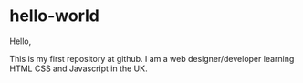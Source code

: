 hello-world
===========

Hello,

This is my first repository at github. I am a web designer/developer learning HTML CSS and Javascript in the UK.

